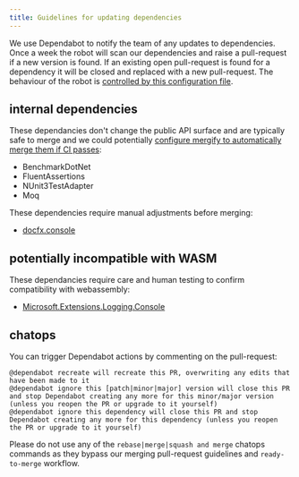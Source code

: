 ```yaml
---
title: Guidelines for updating dependencies
---
```


We use Dependabot to notify the team of any updates to dependencies. Once a week the robot will scan our dependencies and raise a pull-request if a new version is found. If an existing open pull-request is found for a dependency it will be closed and replaced with a new pull-request. The behaviour of the robot is [controlled by this configuration file](https://github.com/nventive/Uno/blob/master/.dependabot/config.yml). 

## internal dependencies

These dependancies don't change the public API surface and are typically safe to merge and we could potentially [configure mergify to automatically merge them if CI passes](https://medium.com/mergify/merging-bots-pull-requests-automatically-548ed0b4a424):

- BenchmarkDotNet
- FluentAssertions 
- NUnit3TestAdapter 
- Moq

These dependencies require manual adjustments before merging:

- [docfx.console](https://github.com/nventive/Uno/pull/1082/commits/c222caf8c23b35e19f6b33cd624cbfa714250bfe)


## potentially incompatible with WASM

These dependancies require care and human testing to confirm compatibility with webassembly:

- [Microsoft.Extensions.Logging.Console](https://github.com/nventive/Uno/pull/894#issuecomment-495046929)

## chatops

You can trigger Dependabot actions by commenting on the pull-request:

```
@dependabot recreate will recreate this PR, overwriting any edits that have been made to it
@dependabot ignore this [patch|minor|major] version will close this PR and stop Dependabot creating any more for this minor/major version (unless you reopen the PR or upgrade to it yourself)
@dependabot ignore this dependency will close this PR and stop Dependabot creating any more for this dependency (unless you reopen the PR or upgrade to it yourself)
```

Please do not use any of the `rebase|merge|squash and merge` chatops commands as they bypass our merging pull-request guidelines and `ready-to-merge` workflow.
